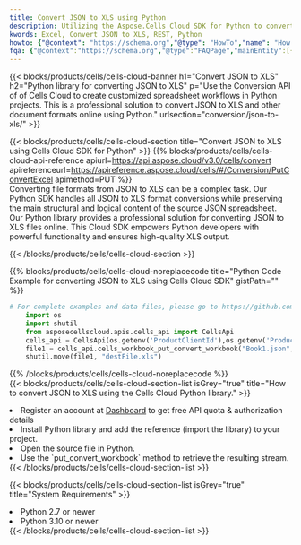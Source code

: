 ```yaml
---
title: Convert JSON to XLS using Python 
description: Utilizing the Aspose.Cells Cloud SDK for Python to convert a JSON format file to a XLS format file. 
kwords: Excel, Convert JSON to XLS, REST, Python
howto: {"@context": "https://schema.org","@type": "HowTo","name": "How to convert JSON to XLS using the Cells Cloud Python library.","description": "How to convert JSON to XLS using the Cells Cloud Python library.","image": {"@type": "ImageObject"},"url": "/python/conversion/json-to-xls/","step": [{ "@type": "HowToStep","name": "How to convert JSON to XLS using the Cells Cloud Python library. step 1", "image": {"@type": "ImageObject",},"url": "/python/conversion/json-to-xls/","text": "Register an account at <a href='https://dashboard.aspose.cloud/'>Dashboard</a> to get free API quota & authorization details",},{ "@type": "HowToStep","name": "How to convert JSON to XLS using the Cells Cloud Python library. step 1", "image": {"@type": "ImageObject",},"url": "/python/conversion/json-to-xls/","text": "Install Python library and add the reference (import the library) to your project.",},{ "@type": "HowToStep","name": "How to convert JSON to XLS using the Cells Cloud Python library. step 1", "image": {"@type": "ImageObject",},"url": "/python/conversion/json-to-xls/","text": "Open the source file in Python.",},{ "@type": "HowToStep","name": "How to convert JSON to XLS using the Cells Cloud Python library. step 1", "image": {"@type": "ImageObject",},"url": "/python/conversion/json-to-xls/","text": "Use the `put_convert_workbook` method to retrieve the resulting stream.",}, ],"supply": {"@type": "HowToSupply","name": "document"},"tool": [{"@type": "HowToTool","name": "PyCharm, Visual Studio Code, Sublime, Eclipse"},{"@type": "HowToTool","name": "Aspose Cells"}],"totalTime": "PT6M"}
fqa: {"@context":"https://schema.org","@type":"FAQPage","mainEntity":[{"@type":"Question","name":"Why convert file formats in C# using REST API?","acceptedAnswer":{"@type":"Answer","text":"Documents are encoded in many ways, and some files may be incompatible with the software you use. To open and read such files, just convert them to appropriate file formats.<br/><ol><li>Install .NET SDK and add the reference (import the library) to your project.</li><li>Open the source file in C# using REST API.</li><li>Call the PutConvertWorkbookRequest() method, passing an output filename with required extension.</li><li>Get the result of conversion as a separate file.</li></ol>"}},{"@type":"Question","name":"What file formats can I convert with your C# library?","acceptedAnswer":{"@type":"Answer","text":"We support a variety of file formats for conversion using .NET library, including XLSX, Excel, xls , PDF, CSV, HTML, Markdown, XML, PNG, JPG, TIFF, Json, TXT and many more."}},{"@type":"Question","name":"What is the maximum allowed file size for conversion using this .NET library?","acceptedAnswer":{"@type":"Answer","text":"There are no file size limits for format conversions using .NET library."}}]}
---
```



{{< blocks/products/cells/cells-cloud-banner h1="Convert JSON to XLS" h2="Python library for converting JSON to XLS" p="Use the Conversion API of of Cells Cloud to create customized spreadsheet workflows in Python projects. This is a professional solution to convert JSON to XLS and other document formats online using Python." urlsection="conversion/json-to-xls/" >}}

{{< blocks/products/cells/cells-cloud-section  title="Convert JSON to XLS using Cells Cloud SDK for Python" >}}
{{% blocks/products/cells/cells-cloud-api-reference  apiurl=https://api.aspose.cloud/v3.0/cells/convert  apireferenceurl=https://apireference.aspose.cloud/cells/#/Conversion/PutConvertExcel  apimethod=PUT %}}
<br/>
Converting file formats from JSON to XLS can be a complex task. Our Python SDK handles all JSON to XLS format conversions while preserving the main structural and logical content of the source JSON spreadsheet. Our Python library provides a professional solution for converting JSON to XLS files online. This Cloud SDK empowers Python developers with powerful functionality and ensures high-quality XLS output.

{{< /blocks/products/cells/cells-cloud-section >}}

{{% blocks/products/cells/cells-cloud-noreplacecode title="Python Code Example for converting JSON to XLS using Cells Cloud SDK" gistPath="" %}}
 
```python
# For complete examples and data files, please go to https://github.com/aspose-cells-cloud/aspose-cells-cloud-python/
    import os
    import shutil
    from asposecellscloud.apis.cells_api import CellsApi
    cells_api = CellsApi(os.getenv('ProductClientId'),os.getenv('ProductClientSecret'))
    file1 = cells_api.cells_workbook_put_convert_workbook("Book1.json",format="xls")
    shutil.move(file1, "destFile.xls")     
```
 
{{% /blocks/products/cells/cells-cloud-noreplacecode  %}}
<br/>
{{< blocks/products/cells/cells-cloud-section-list isGrey="true"  title="How to convert JSON to XLS using the Cells Cloud Python library." >}}
<li>Register an account at <a href="https://dashboard.aspose.cloud/">Dashboard</a> to get free API quota & authorization details</li>
<li>Install Python library and add the reference (import the library) to your project.</li>
<li>Open the source file in Python.</li>
<li>Use the `put_convert_workbook` method to retrieve the resulting stream.</li>
{{< /blocks/products/cells/cells-cloud-section-list >}}

{{< blocks/products/cells/cells-cloud-section-list isGrey="true"  title="System Requirements" >}}
<li>Python 2.7 or newer</li>
<li>Python 3.10 or newer</li>
{{< /blocks/products/cells/cells-cloud-section-list >}}

